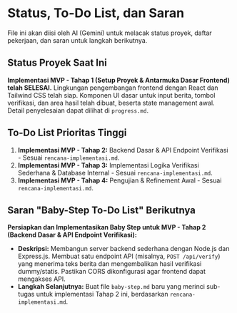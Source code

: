 # Status, To-Do List, dan Saran

File ini akan diisi oleh AI (Gemini) untuk melacak status proyek, daftar pekerjaan, dan saran untuk langkah berikutnya.

## Status Proyek Saat Ini

**Implementasi MVP - Tahap 1 (Setup Proyek & Antarmuka Dasar Frontend) telah SELESAI.** Lingkungan pengembangan frontend dengan React dan Tailwind CSS telah siap. Komponen UI dasar untuk input berita, tombol verifikasi, dan area hasil telah dibuat, beserta state management awal. Detail penyelesaian dapat dilihat di `progress.md`.

## To-Do List Prioritas Tinggi

1.  **Implementasi MVP - Tahap 2:** Backend Dasar & API Endpoint Verifikasi - Sesuai `rencana-implementasi.md`.
2.  **Implementasi MVP - Tahap 3:** Implementasi Logika Verifikasi Sederhana & Database Internal - Sesuai `rencana-implementasi.md`.
3.  **Implementasi MVP - Tahap 4:** Pengujian & Refinement Awal - Sesuai `rencana-implementasi.md`.

## Saran "Baby-Step To-Do List" Berikutnya

**Persiapkan dan Implementasikan Baby Step untuk MVP - Tahap 2 (Backend Dasar & API Endpoint Verifikasi):**
*   **Deskripsi:** Membangun server backend sederhana dengan Node.js dan Express.js. Membuat satu endpoint API (misalnya, `POST /api/verify`) yang menerima teks berita dan mengembalikan hasil verifikasi dummy/statis. Pastikan CORS dikonfigurasi agar frontend dapat mengakses API.
*   **Langkah Selanjutnya:** Buat file `baby-step.md` baru yang merinci sub-tugas untuk implementasi Tahap 2 ini, berdasarkan `rencana-implementasi.md`.